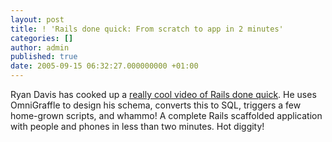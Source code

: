 ```yaml
---
layout: post
title: ! 'Rails done quick: From scratch to app in 2 minutes'
categories: []
author: admin
published: true
date: 2005-09-15 06:32:27.000000000 +01:00
---
```

<p>Ryan Davis has cooked up a <a href="http://blog.zenspider.com/archives/2005/09/zero_to_rails_i.html">really cool video of Rails done quick</a>. He uses OmniGraffle to design his schema, converts this to <span class="caps">SQL</span>, triggers a few home-grown scripts, and whammo! A complete Rails scaffolded application with people and phones in less than two minutes. Hot diggity!</p>